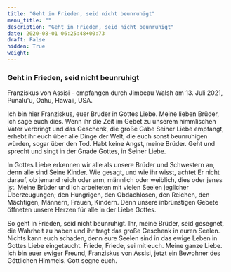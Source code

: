 ```yaml
---
title: "Geht in Frieden, seid nicht beunruhigt"
menu_title: ""
description: "Geht in Frieden, seid nicht beunruhigt"
date: 2020-08-01 06:25:48+00:73
draft: False
hidden: True
weight:
---
```

### Geht in Frieden, seid nicht beunruhigt

Franziskus von Assisi - empfangen durch Jimbeau Walsh am 13. Juli 2021, Punalu'u, Oahu, Hawaii, USA.

Ich bin hier Franziskus, euer Bruder in Gottes Liebe. Meine lieben Brüder, ich sage euch dies. Wenn ihr die Zeit im Gebet zu unserem himmlischen Vater verbringt und das Geschenk, die große Gabe Seiner Liebe empfangt, erhebt ihr euch über alle Dinge der Welt, die euch sonst beunruhigen würden, sogar über den Tod. Habt keine Angst, meine Brüder. Geht und sprecht und singt in der Gnade Gottes, in Seiner Liebe.

In Gottes Liebe erkennen wir alle als unsere Brüder und Schwestern an, denn alle sind Seine Kinder. Wie gesagt, und wie ihr wisst, achtet Er nicht darauf, ob jemand reich oder arm, männlich oder weiblich, dies oder jenes ist. Meine Brüder und ich arbeiteten mit vielen Seelen jeglicher Überzeugungen; den Hungrigen, den Obdachlosen, den Reichen, den Mächtigen, Männern, Frauen, Kindern. Denn unsere inbrünstigen Gebete öffneten unsere Herzen für alle in der Liebe Gottes.

So geht in Frieden, seid nicht beunruhigt. Ihr, meine Brüder, seid gesegnet, die Wahrheit zu haben und ihr tragt das große Geschenk in euren Seelen. Nichts kann euch schaden, denn eure Seelen sind in das ewige Leben in Gottes Liebe eingetaucht. Friede, Friede, sei mit euch. Meine ganze Liebe. Ich bin euer ewiger Freund, Franziskus von Assisi, jetzt ein Bewohner des Göttlichen Himmels. Gott segne euch.
